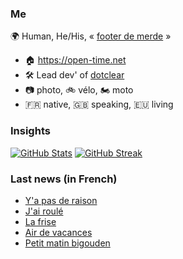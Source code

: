 ### Me

🌍 Human, He/His, « [footer de merde](https://open-time.net/post/2013/07/17/La-veritable-histoire-du-Footer-de-merde-) » 
* 🏠 https://open-time.net 
* 🛠️ Lead dev' of [dotclear](https://git.dotclear.org/dev/dotclear)
* 📷 photo, 🚲 vélo, 🏍️ moto 
* 🇫🇷 native, 🇬🇧 speaking, 🇪🇺 living

### Insights

[![GitHub Stats](https://github-readme-stats-sigma-five.vercel.app/api?username=franck-paul)](https://github.com/franck-paul)
[![GitHub Streak](https://github-readme-streak-stats.herokuapp.com?user=franck-paul)](https://git.io/streak-stats)

### Last news (in French)

<!-- BLOG-POST-LIST:START -->
- [Y&#39;a pas de raison](https://open-time.net/post/2023/09/14/Y-a-pas-de-raison)
- [J&#39;ai roulé](https://open-time.net/post/2023/09/13/J-ai-roule)
- [La frise](https://open-time.net/post/2023/09/12/La-frise)
- [Air de vacances](https://open-time.net/post/2023/09/11/Air-de-vacances)
- [Petit matin bigouden](https://open-time.net/post/2023/09/10/Petit-matin-bigouden)
<!-- BLOG-POST-LIST:END -->
